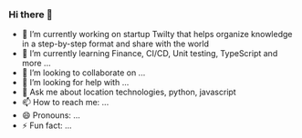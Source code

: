 ### Hi there 👋

- 🔭 I’m currently working on startup Twilty that helps organize knowledge in a step-by-step format and share with the world
- 🌱 I’m currently learning Finance, CI/CD, Unit testing, TypeScript and more ...
- 👯 I’m looking to collaborate on ...
- 🤔 I’m looking for help with ...
- 💬 Ask me about location technologies, python, javascript
- 📫 How to reach me: ...
- 😄 Pronouns: ...
- ⚡ Fun fact: ...
